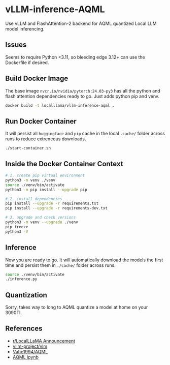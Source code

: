 vLLM-inference-AQML
===
Use vLLM and FlashAttention-2 backend for AQML quantized Local LLM
model inferencing.

## Issues
Seems to require Python <3.11, so bleeding edge 3.12+ can use the
Dockerfile if desired.

## Build Docker Image
The base image `nvcr.io/nvidia/pytorch:24.03-py3` has all the python and
flash attention dependencies ready to go. Just adds python pip and venv.
```bash
docker build -t localllama/vllm-inference-aqml .
```

## Run Docker Container
It will persist all `huggingface` and `pip` cache in the local `.cache/`
folder across runs to reduce extreneous downloads.
```
./start-container.sh
```

## Inside the Docker Container Context
```bash
# 1. create pip virtual environment
python3 -m venv ./venv
source ./venv/bin/activate
python3 -m pip install --upgrade pip

# 2. install dependencies
pip install --upgrade -r requirements.txt
pip install --upgrade -r requirements-dev.txt

# 3. upgrade and check versions
python3 -m venv --upgrade ./venv
pip freeze
python3 -V
```

## Inference
Now you are ready to go. It will automatically download the models the
first time and persist them in `./cache/` folder across runs.
```bash
source ./venv/bin/activate
./inference.py
```

## Quantization
Sorry, takes way to long to AQML quantize a model at home on your 3090TI.

## References
* [r/LocalLLaMA Announcement](https://www.reddit.com/r/LocalLLaMA/comments/1clinlb/bringing_2bit_llms_to_production_new_aqlm_models/)
* [vllm-project/vlm](https://github.com/vllm-project/vllm)
* [Vahe1994/AQML](https://github.com/Vahe1994/AQLM)
* [AQML ipynb](https://github.com/Vahe1994/AQLM/blob/main/notebooks/aqlm_vllm.ipynb)
